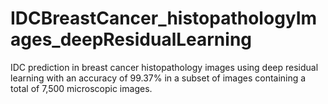 # IDCBreastCancer_histopathologyImages_deepResidualLearning
IDC prediction in breast cancer histopathology images using deep residual learning with an accuracy of 99.37% in a subset of images containing a total of 7,500 microscopic images.

